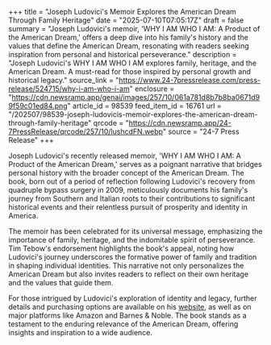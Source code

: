 +++
title = "Joseph Ludovici's Memoir Explores the American Dream Through Family Heritage"
date = "2025-07-10T07:05:17Z"
draft = false
summary = "Joseph Ludovici's memoir, 'WHY I AM WHO I AM: A Product of the American Dream,' offers a deep dive into his family's history and the values that define the American Dream, resonating with readers seeking inspiration from personal and historical perseverance."
description = "Joseph Ludovici's WHY I AM WHO I AM explores family, heritage, and the American Dream. A must-read for those inspired by personal growth and historical legacy."
source_link = "https://www.24-7pressrelease.com/press-release/524715/why-i-am-who-i-am"
enclosure = "https://cdn.newsramp.app/genai/images/257/10/061a781d8b7b8ba0671d99f59c01ed84.png"
article_id = 98539
feed_item_id = 16761
url = "/202507/98539-joseph-ludovicis-memoir-explores-the-american-dream-through-family-heritage"
qrcode = "https://cdn.newsramp.app/24-7PressRelease/qrcode/257/10/lushcdFN.webp"
source = "24-7 Press Release"
+++

<p>Joseph Ludovici's recently released memoir, 'WHY I AM WHO I AM: A Product of the American Dream,' serves as a poignant narrative that bridges personal history with the broader concept of the American Dream. The book, born out of a period of reflection following Ludovici's recovery from quadruple bypass surgery in 2009, meticulously documents his family's journey from Southern and Italian roots to their contributions to significant historical events and their relentless pursuit of prosperity and identity in America.</p><p>The memoir has been celebrated for its universal message, emphasizing the importance of family, heritage, and the indomitable spirit of perseverance. Tim Tebow's endorsement highlights the book's appeal, noting how Ludovici's journey underscores the formative power of family and tradition in shaping individual identities. This narrative not only personalizes the American Dream but also invites readers to reflect on their own heritage and the values that guide them.</p><p>For those intrigued by Ludovici's exploration of identity and legacy, further details and purchasing options are available on his <a href='https://www.WHY-I-AM.com' rel='nofollow' target='_blank'>website</a>, as well as on major platforms like Amazon and Barnes & Noble. The book stands as a testament to the enduring relevance of the American Dream, offering insights and inspiration to a wide audience.</p>
